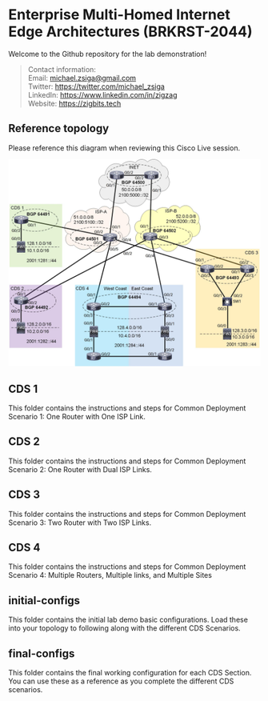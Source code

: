 # Enterprise Multi-Homed Internet Edge Architectures (BRKRST-2044)
Welcome to the Github repository for the lab demonstration!

> Contact information:\
> Email:    michael.zsiga@gmail.com\
> Twitter:  https://twitter.com/michael_zsiga \
> LinkedIn: https://www.linkedin.com/in/zigzag \
> Website:  https://zigbits.tech

## Reference topology
Please reference this diagram when reviewing this Cisco Live session.

![Reference topology](topology.jpg)

## CDS 1
This folder contains the instructions and steps for Common Deployment Scenario 1: One Router with One ISP Link.

## CDS 2
This folder contains the instructions and steps for Common Deployment Scenario 2: One Router with Dual ISP Links.

## CDS 3
This folder contains the instructions and steps for Common Deployment Scenario 3: Two Router with Two ISP Links.

## CDS 4
This folder contains the instructions and steps for Common Deployment Scenario 4: Multiple Routers, Multiple links, and Multiple Sites

## initial-configs
This folder contains the initial lab demo basic configurations. Load these into your topology to following along with the different CDS Scenarios.

## final-configs
This folder contains the final working configuration for each CDS Section. You can use these as a reference as you complete the different CDS scenarios.
